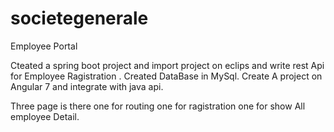# societegenerale
Employee Portal

Cteated a spring boot project and import project on eclips and write rest Api for Employee Ragistration .
Created DataBase in MySql.
Create A project on Angular 7 and integrate with java api.

Three page is there 
one for routing 
one for ragistration 
one for show All employee Detail.
